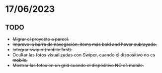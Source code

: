 # 17/06/2023

## TODO

* ~~Migrar el proyecto a parcel.~~
* ~~Improve la barra de navegación: items más bold and hover subrayado.~~
* ~~Integrar swiper (mobile first).~~
* ~~Ocultar las fotos visualizadas con Swiper, cuando el dispositivo no es mobile.~~
* ~~Mostrar las fotos en un grid cuando el dispositivo NO es mobile.~~